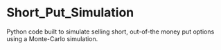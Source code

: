 # Short_Put_Simulation

Python code built to simulate selling short, out-of-the money put options using a Monte-Carlo simulation.
